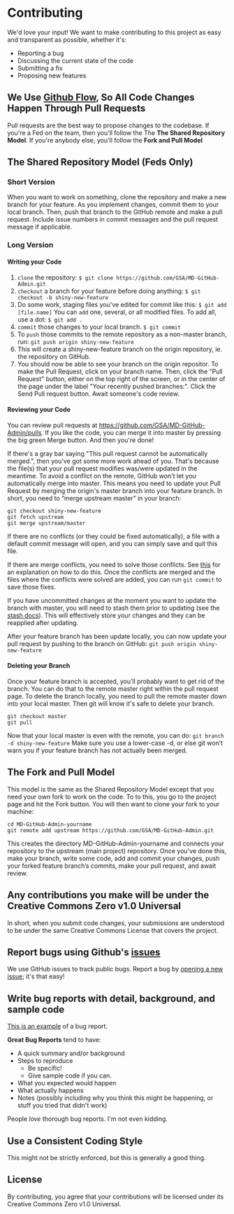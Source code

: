 # Contributing
We'd love your input! We want to make contributing to this project as easy and transparent as possible, whether it's:

- Reporting a bug
- Discussing the current state of the code
- Submitting a fix
- Proposing new features

## We Use [Github Flow](https://guides.github.com/introduction/flow/index.html), So All Code Changes Happen Through Pull Requests
Pull requests are the best way to propose changes to the codebase. If you're a Fed on the team, then you'll follow the The **The Shared Repository Model**. If you're anybody else, you'll follow the **Fork and Pull Model**

## The Shared Repository Model (Feds Only)
### Short Version
When you want to work on something, clone the repository and make a new branch for your feature. As you implement changes, commit them to your local branch. Then, push that branch to the GitHub remote and make a pull request. Include issue numbers in commit messages and the pull request message if applicable.
### Long Version
#### Writing your Code
1. `clone` the repository:
`$ git clone https://github.com/GSA/MD-GitHub-Admin.git`
2. `checkout` a branch for your feature before doing anything:
`$ git checkout -b shiny-new-feature`
3. Do some work, staging files you've edited for commit like this:
`$ git add [file.name]`
 You can `add` one, several, or all modified files. To add all, use a dot:
 `$ git add .`
 4. `commit` those changes to your local branch.
 `$ git commit`
 5. To `push` those commits to the remote repository as a non-master branch, run:
 `git push origin shiny-new-feature`
 6. This will create a shiny-new-feature branch on the origin repository, ie. the repository on GitHub.
 7. You should now be able to see your branch on the origin repositor. To make the Pull Request, click on your branch name. Then, click the "Pull Request" button, either on the top right of the screen, or in the center of the page under the label "Your recently pushed branches:". Click the Send Pull request button. Await someone's code review.
 
 #### Reviewing your Code
 You can review pull requests at https://github.com/GSA/MD-GitHub-Admin/pulls. If you like the code, you can merge it into master by pressing the big green Merge button. And then you're done!
 
 If there's a gray bar saying "This pull request cannot be automatically merged.", then you've got some more work ahead of you. That's because the file(s) that your pull request modifies was/were updated in the meantime. To avoid a conflict on the remote, GitHub won't let you automatically merge into master. This means you need to update your Pull Request by merging the origin's master branch into your feature branch. In short, you need to “merge upstream master” in your branch:
```
git checkout shiny-new-feature
git fetch upstream
git merge upstream/master
```
If there are no conflicts (or they could be fixed automatically), a file with a default commit message will open, and you can simply save and quit this file.

If there are merge conflicts, you need to solve those conflicts. See [this](https://help.github.com/articles/resolving-a-merge-conflict-using-the-command-line/) for an explanation on how to do this. Once the conflicts are merged and the files where the conflicts were solved are added, you can run `git commit` to save those fixes.

If you have uncommitted changes at the moment you want to update the branch with master, you will need to stash them prior to updating (see the [stash docs](https://git-scm.com/book/en/v2/Git-Tools-Stashing-and-Cleaning)). This will effectively store your changes and they can be reapplied after updating.

After your feature branch has been update locally, you can now update your pull request by pushing to the branch on GitHub:
`git push origin shiny-new-feature`

#### Deleting your Branch
Once your feature branch is accepted, you’ll probably want to get rid of the branch. You can do that to the remote master right within the pull request page. To delete the branch locally, you need to pull the remote master down into your local master. Then git will know it's safe to delete your branch.
```
git checkout master
git pull
```
Now that your local master is even with the remote, you can do:
`git branch -d shiny-new-feature`
Make sure you use a lower-case -d, or else git won’t warn you if your feature branch has not actually been merged.

## The Fork and Pull Model
This model is the same as the Shared Repository Model except that you need your own fork to work on the code. To to this, you go to the project page and hit the Fork button. You will then want to clone your fork to your machine:

```git https://github.com/GSA/MD-GitHub-Admin.git MD-GitHub-Admin-yourname
cd MD-GitHub-Admin-yourname
git remote add upstream https://github.com/GSA/MD-GitHub-Admin.git
```
This creates the directory MD-GitHub-Admin-yourname and connects your repository to the upstream (main project) repository. Once you've done this, make your branch, write some code, add and commit your changes, push your forked feature branch’s commits, make your pull request, and await review. 

## Any contributions you make will be under the Creative Commons Zero v1.0 Universal
In short, when you submit code changes, your submissions are understood to be under the same Creative Commons License that covers the project.

## Report bugs using Github's [issues](https://github.com/GSA/data-strategy-topic-modeling/issues)
We use GitHub issues to track public bugs. Report a bug by [opening a new issue](); it's that easy!

## Write bug reports with detail, background, and sample code
[This is an example](http://stackoverflow.com/q/12488905/180626) of a bug report.

**Great Bug Reports** tend to have:

- A quick summary and/or background
- Steps to reproduce
  - Be specific!
  - Give sample code if you can. 
- What you expected would happen
- What actually happens
- Notes (possibly including why you think this might be happening, or stuff you tried that didn't work)

People *love* thorough bug reports. I'm not even kidding.

## Use a Consistent Coding Style
This might not be strictly enforced, but this is generally a good thing.

## License
By contributing, you agree that your contributions will be licensed under its Creative Commons Zero v1.0 Universal.
